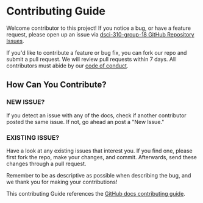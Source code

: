 # Contributing Guide

Welcome contributor to this project!
If you notice a bug, or have a feature request,
please open up an issue via [dsci-310-group-18 GitHub Repository Issues](https://github.com/Dokkaebi10/dsci-310-group-18/issues).

If you'd like to contribute a feature or bug fix,
you can fork our repo and submit a pull request.
We will review pull requests within 7 days.
All contributors must abide by our [code of conduct](https://github.com/Dokkaebi10/dsci-310-group-18).

## How Can You Contribute?

### NEW ISSUE?
If you detect an issue with any of the docs, check if another contributor posted the same issue. If not, go ahead an post a "New Issue."

### EXISTING ISSUE?
Have a look at any existing issues that interest you. If you find one, please first fork the repo, make your changes, and commit. Afterwards, 
send these changes through a pull request.

Remember to be as descriptive as possible when describing the bug, and we thank you for making your contributions!

This contributing Guide references the [GitHub docs contributing guide](https://github.com/github/docs/blob/main/CONTRIBUTING.md).
